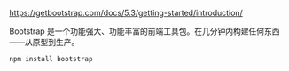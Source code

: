 https://getbootstrap.com/docs/5.3/getting-started/introduction/



Bootstrap 是一个功能强大、功能丰富的前端工具包。在几分钟内构建任何东西——从原型到生产。

```sh
npm install bootstrap
```

